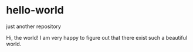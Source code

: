 # hello-world
just another repository

Hi, the world! I am very happy to figure out that there exist such a beautiful world.
